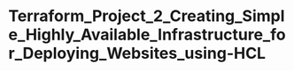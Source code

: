 # Terraform_Project_2_Creating_Simple_Highly_Available_Infrastructure_for_Deploying_Websites_using-HCL
